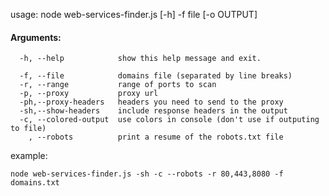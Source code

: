 usage: node web-services-finder.js [-h] -f file [-o OUTPUT]

#### Arguments:
```
  -h, --help            show this help message and exit.

  -f, --file            domains file (separated by line breaks)
  -r, --range           range of ports to scan
  -p, --proxy           proxy url
  -ph,--proxy-headers   headers you need to send to the proxy
  -sh,--show-headers    include response headers in the output
  -c, --colored-output  use colors in console (don't use if outputing to file)
    , --robots          print a resume of the robots.txt file
```

example:
```
node web-services-finder.js -sh -c --robots -r 80,443,8080 -f domains.txt
```
